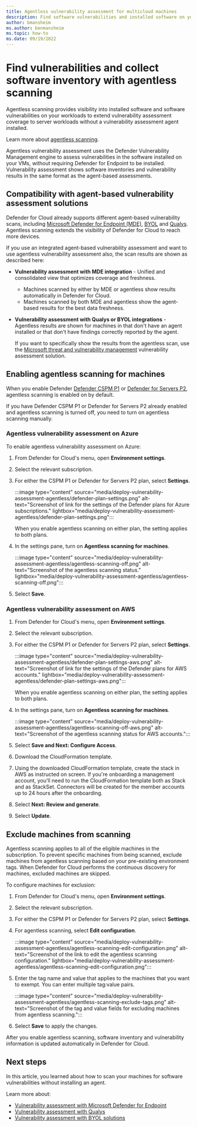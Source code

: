 ```yaml
---
title: Agentless vulnerability assessment for multicloud machines
description: Find software vulnerabilities and installed software on your Azure machines and AWS machines without installing an agent.
author: bmansheim
ms.author: benmansheim
ms.topic: how-to
ms.date: 09/19/2022
---
```

# Find vulnerabilities and collect software inventory with agentless scanning

Agentless scanning provides visibility into installed software and software vulnerabilities on your workloads to extend vulnerability assessment coverage to server workloads without a vulnerability assessment agent installed.

Learn more about [agentless scanning](concept-agentless-data-collection.md).

Agentless vulnerability assessment uses the Defender Vulnerability Management engine to assess vulnerabilities in the software installed on your VMs, without requiring Defender for Endpoint to be installed. Vulnerability assessment shows software inventories and vulnerability results in the same format as the agent-based assessments.

## Compatibility with agent-based vulnerability assessment solutions

Defender for Cloud already supports different agent-based vulnerability scans, including [Microsoft Defender for Endpoint (MDE)](deploy-vulnerability-assessment-tvm.md), [BYOL](deploy-vulnerability-assessment-byol-vm.md) and [Qualys](deploy-vulnerability-assessment-vm.md). Agentless scanning extends the visibility of Defender for Cloud to reach more devices.

If you use an integrated agent-based vulnerability assessment and want to use agentless vulnerability assessment also, the scan results are shown as described here:

- **Vulnerability assessment with MDE integration** - Unified and consolidated view that optimizes coverage and freshness.

    - Machines scanned by either by MDE or agentless show results automatically in Defender for Cloud. 
    - Machines scanned by both MDE and agentless show the agent-based results for the best data freshness.

- **Vulnerability assessment with Qualys or BYOL integrations** - Agentless results are shown for machines in that don't have an agent installed or that don't have findings correctly reported by the agent.

    If you want to specifically show the results from the agentless scan, use the [Microsoft threat and vulnerability management](auto-deploy-vulnerability-assessment.md#automatically-enable-a-vulnerability-assessment-solution) vulnerability assessment solution.

## Enabling agentless scanning for machines

When you enable Defender [Defender CSPM P1](concept-cloud-security-posture-management.md) or [Defender for Servers P2](defender-for-servers-introduction.md), agentless scanning is enabled on by default.

If you have Defender CSPM P1 or Defender for Servers P2 already enabled and agentless scanning is turned off, you need to turn on agentless scanning manually.

### Agentless vulnerability assessment on Azure

To enable agentless vulnerability assessment on Azure:

1. From Defender for Cloud's menu, open **Environment settings**.
1. Select the relevant subscription.
1. For either the CSPM P1 or Defender for Servers P2 plan, select **Settings**.

    :::image type="content" source="media/deploy-vulnerability-assessment-agentless/defender-plan-settings.png" alt-text="Screenshot of link for the settings of the Defender plans for Azure subscriptions." lightbox="media/deploy-vulnerability-assessment-agentless/defender-plan-settings.png":::

    When you enable agentless scanning on either plan, the setting applies to both plans.

1. In the settings pane, turn on **Agentless scanning for machines**.

    :::image type="content" source="media/deploy-vulnerability-assessment-agentless/agentless-scanning-off.png" alt-text="Screenshot of the agentless scanning status." lightbox="media/deploy-vulnerability-assessment-agentless/agentless-scanning-off.png":::

1. Select **Save**.

### Agentless vulnerability assessment on AWS

1. From Defender for Cloud's menu, open **Environment settings**.
1. Select the relevant subscription.
1. For either the CSPM P1 or Defender for Servers P2 plan, select **Settings**.

    :::image type="content" source="media/deploy-vulnerability-assessment-agentless/defender-plan-settings-aws.png" alt-text="Screenshot of link for the settings of the Defender plans for AWS accounts." lightbox="media/deploy-vulnerability-assessment-agentless/defender-plan-settings-aws.png":::

    When you enable agentless scanning on either plan, the setting applies to both plans.

1. In the settings pane, turn on **Agentless scanning for machines**.
 
    :::image type="content" source="media/deploy-vulnerability-assessment-agentless/agentless-scanning-off-aws.png" alt-text="Screenshot of the agentless scanning status for AWS accounts.":::

1. Select **Save and Next: Configure Access**.

1. Download the CloudFormation template.
    
1. Using the downloaded CloudFormation template, create the stack in AWS as instructed on screen. If you're onboarding a management account, you'll need to run the CloudFormation template both as Stack and as StackSet. Connectors will be created for the member accounts up to 24 hours after the onboarding.
    
1. Select **Next: Review and generate**.
    
1. Select **Update**.

## Exclude machines from scanning

Agentless scanning applies to all of the eligible machines in the subscription. To prevent specific machines from being scanned, exclude machines from agentless scanning based on your pre-existing environment tags. When Defender for Cloud performs the continuous discovery for machines, excluded machines are skipped.

To configure machines for exclusion:

1. From Defender for Cloud's menu, open **Environment settings**.
1. Select the relevant subscription.
1. For either the CSPM P1 or Defender for Servers P2 plan, select **Settings**.
1. For agentless scanning, select **Edit configuration**.

    :::image type="content" source="media/deploy-vulnerability-assessment-agentless/agentless-scanning-edit-configuration.png" alt-text="Screenshot of the link to edit the agentless scanning configuration." lightbox="media/deploy-vulnerability-assessment-agentless/agentless-scanning-edit-configuration.png":::

1. Enter the tag name and value that applies to the machines that you want to exempt. You can enter multiple tag:value pairs.

    :::image type="content" source="media/deploy-vulnerability-assessment-agentless/agentless-scanning-exclude-tags.png" alt-text="Screenshot of the tag and value fields for excluding machines from agentless scanning.":::

1. Select **Save** to apply the changes.

After you enable agentless scanning, software inventory and vulnerability information is updated automatically in Defender for Cloud.

## Next steps

In this article, you learned about how to scan your machines for software vulnerabilities without installing an agent.

Learn more about:

- [Vulnerability assessment with Microsoft Defender for Endpoint](deploy-vulnerability-assessment-tvm.md)
- [Vulnerability assessment with Qualys](deploy-vulnerability-assessment-vm.md)
- [Vulnerability assessment with BYOL solutions](deploy-vulnerability-assessment-byol-vm.md)